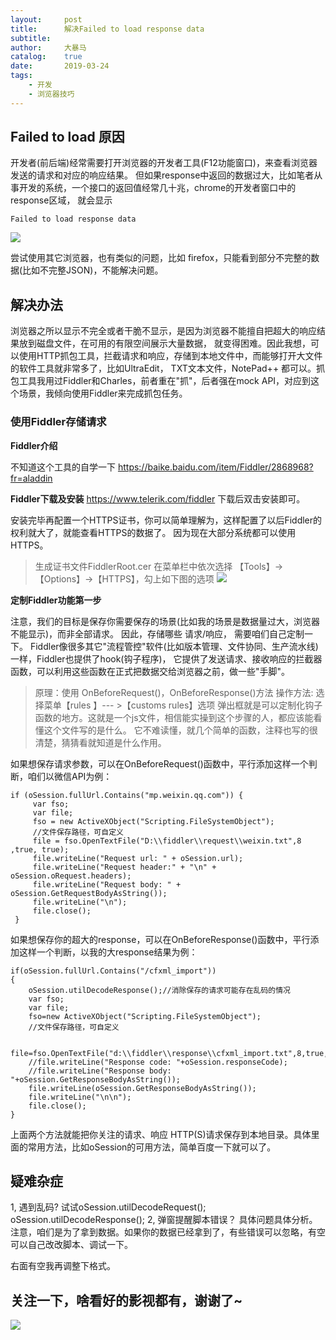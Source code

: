 ```yaml
---
layout:     post
title:      解决Failed to load response data
subtitle:   
author:     大暴马
catalog: 	true
date:       2019-03-24
tags:
    - 开发
    - 浏览器技巧
---
```


## Failed to load 原因
开发者(前后端)经常需要打开浏览器的开发者工具(F12功能窗口)，来查看浏览器发送的请求和对应的响应结果。
但如果response中返回的数据过大，比如笔者从事开发的系统，一个接口的返回值经常几十兆，chrome的开发者窗口中的response区域，
就会显示 
```
Failed to load response data
```
![](https://yabaowang.github.io/img/failed_to_load_response_data.png)

尝试使用其它浏览器，也有类似的问题，比如 firefox，只能看到部分不完整的数据(比如不完整JSON)，不能解决问题。

## 解决办法
浏览器之所以显示不完全或者干脆不显示，是因为浏览器不能擅自把超大的响应结果放到磁盘文件，在可用的有限空间展示大量数据，
就变得困难。因此我想，可以使用HTTP抓包工具，拦截请求和响应，存储到本地文件中，而能够打开大文件的软件工具就非常多了，比如UltraEdit，
TXT文本文件，NotePad++ 都可以。抓包工具我用过Fiddler和Charles，前者重在"抓"，后者强在mock API，对应到这个场景，我倾向使用Fiddler来完成抓包任务。


### 使用Fiddler存储请求

**Fiddler介绍**  

不知道这个工具的自学一下
<https://baike.baidu.com/item/Fiddler/2868968?fr=aladdin>

**Fiddler下载及安装**
<https://www.telerik.com/fiddler>
下载后双击安装即可。

安装完毕再配置一个HTTPS证书，你可以简单理解为，这样配置了以后Fiddler的权利就大了，就能查看HTTPS的数据了。
因为现在大部分系统都可以使用HTTPS。

 > 生成证书文件FiddlerRoot.cer
 > 在菜单栏中依次选择 【Tools】->【Options】->【HTTPS】，勾上如下图的选项
 ![](https://yabaowang.github.io/img/fiddler1.png)
 
**定制Fiddler功能第一步**

注意，我们的目标是保存你需要保存的场景(比如我的场景是数据量过大，浏览器不能显示)，而非全部请求。
因此，存储哪些 请求/响应， 需要咱们自己定制一下。
Fiddler像很多其它"流程管控"软件(比如版本管理、文件协同、生产流水线)一样，Fiddler也提供了hook(钩子程序)，
它提供了发送请求、接收响应的拦截器函数，可以利用这些函数在正式把数据交给浏览器之前，做一些"手脚"。

  > 原理：使用 OnBeforeRequest()，OnBeforeResponse()方法
  > 操作方法: 选择菜单【rules 】--- >【customs rules】选项
  > 弹出框就是可以定制化钩子函数的地方。这就是一个js文件，相信能实操到这个步骤的人，都应该能看懂这个文件写的是什么。
    它不难读懂，就几个简单的函数，注释也写的很清楚，猜猜看就知道是什么作用。

如果想保存请求参数，可以在OnBeforeRequest()函数中，平行添加这样一个判断，咱们以微信API为例：

```
if (oSession.fullUrl.Contains("mp.weixin.qq.com")) {
     var fso;
     var file;
     fso = new ActiveXObject("Scripting.FileSystemObject");
     //文件保存路径，可自定义
     file = fso.OpenTextFile("D:\\fiddler\\request\\weixin.txt",8 ,true, true);
     file.writeLine("Request url: " + oSession.url);
     file.writeLine("Request header:" + "\n" + oSession.oRequest.headers);
     file.writeLine("Request body: " + oSession.GetRequestBodyAsString());
     file.writeLine("\n");
     file.close();
 }
```
如果想保存你的超大的response，可以在OnBeforeResponse()函数中，平行添加这样一个判断，以我的大response结果为例：

```
if(oSession.fullUrl.Contains("/cfxml_import"))
{
    oSession.utilDecodeResponse();//消除保存的请求可能存在乱码的情况
    var fso;
    var file;
    fso=new ActiveXObject("Scripting.FileSystemObject");
    //文件保存路径，可自定义

    file=fso.OpenTextFile("d:\\fiddler\\response\\cfxml_import.txt",8,true,true);
    //file.writeLine("Response code: "+oSession.responseCode);
    //file.writeLine("Response body: "+oSession.GetResponseBodyAsString());
    file.writeLine(oSession.GetResponseBodyAsString());
    file.writeLine("\n\n");
    file.close();
}
```

上面两个方法就能把你关注的请求、响应 HTTP(S)请求保存到本地目录。具体里面的常用方法，比如oSession的可用方法，简单百度一下就可以了。

## 疑难杂症

1, 遇到乱码?
试试oSession.utilDecodeRequest(); oSession.utilDecodeResponse();
2, 弹窗提醒脚本错误？
具体问题具体分析。注意，咱们是为了拿到数据。如果你的数据已经拿到了，有些错误可以忽略，有空可以自己改改脚本、调试一下。

右面有空我再调整下格式。

## 关注一下，啥看好的影视都有，谢谢了~
 ![](https://open.weixin.qq.com/qr/code?username=zhihuishangye)
